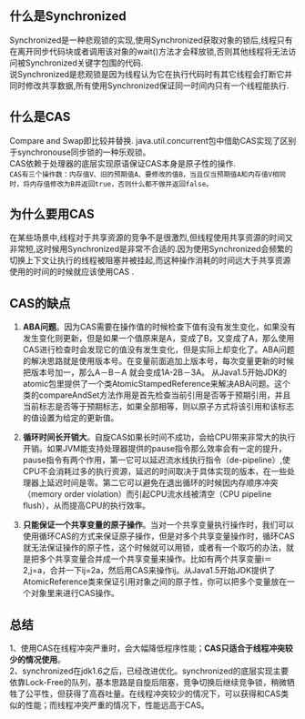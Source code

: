 ## 什么是Synchronized
Synchronized是一种悲观锁的实现,使用Synchronized获取对象的锁后,线程只有在离开同步代码块或者调用该对象的wait()方法才会释放锁,否则其他线程将无法访问被Synchronized关键字包围的代码.  
说Synchronized是悲观锁是因为线程认为它在执行代码时有其它线程会打断它并同时修改共享数据,所有使用Synchronized保证同一时间内只有一个线程能执行.



## 什么是CAS
 Compare and Swap即比较并替换.
 java.util.concurrent包中借助CAS实现了区别于synchronouse同步锁的一种乐观锁。  
 CAS依赖于处理器的底层实现原语保证CAS本身是原子性的操作.  
 `CAS有三个操作数：内存值V、旧的预期值A、要修改的值B，当且仅当预期值A和内存值V相同时，将内存值修改为B并返回true，否则什么都不做并返回false。`  
## 为什么要用CAS  
在某些场景中,线程对于共享资源的竞争不是很激烈,但线程使用共享资源的时间又非常短,这时候用Synchronized是非常不合适的.因为使用Synchronized会频繁的切换上下文让执行的线程被阻塞并被挂起,而这种操作消耗的时间远大于共享资源使用的时间的时候就应该使用CAS . 
## CAS的缺点  
1.  **ABA问题**。因为CAS需要在操作值的时候检查下值有没有发生变化，如果没有发生变化则更新，但是如果一个值原来是A，变成了B，又变成了A，那么使用CAS进行检查时会发现它的值没有发生变化，但是实际上却变化了。ABA问题的解决思路就是使用版本号。在变量前面追加上版本号，每次变量更新的时候把版本号加一，那么A－B－A 就会变成1A-2B－3A。
从Java1.5开始JDK的atomic包里提供了一个类AtomicStampedReference来解决ABA问题。这个类的compareAndSet方法作用是首先检查当前引用是否等于预期引用，并且当前标志是否等于预期标志，如果全部相等，则以原子方式将该引用和该标志的值设置为给定的更新值。
2. **循环时间长开销大**。自旋CAS如果长时间不成功，会给CPU带来非常大的执行开销。如果JVM能支持处理器提供的pause指令那么效率会有一定的提升，pause指令有两个作用，第一它可以延迟流水线执行指令（de-pipeline）,使CPU不会消耗过多的执行资源，延迟的时间取决于具体实现的版本，在一些处理器上延迟时间是零。第二它可以避免在退出循环的时候因内存顺序冲突（memory order violation）而引起CPU流水线被清空（CPU pipeline flush），从而提高CPU的执行效率。

3. **只能保证一个共享变量的原子操作**。当对一个共享变量执行操作时，我们可以使用循环CAS的方式来保证原子操作，但是对多个共享变量操作时，循环CAS就无法保证操作的原子性，这个时候就可以用锁，或者有一个取巧的办法，就是把多个共享变量合并成一个共享变量来操作。比如有两个共享变量i＝2,j=a，合并一下ij=2a，然后用CAS来操作ij。从Java1.5开始JDK提供了AtomicReference类来保证引用对象之间的原子性，你可以把多个变量放在一个对象里来进行CAS操作。  



## 总结  
1、使用CAS在线程冲突严重时，会大幅降低程序性能；**CAS只适合于线程冲突较少的情况使用**。  
2、synchronized在jdk1.6之后，已经改进优化。synchronized的底层实现主要依靠Lock-Free的队列，基本思路是自旋后阻塞，竞争切换后继续竞争锁，稍微牺牲了公平性，但获得了高吞吐量。在线程冲突较少的情况下，可以获得和CAS类似的性能；而线程冲突严重的情况下，性能远高于CAS。
